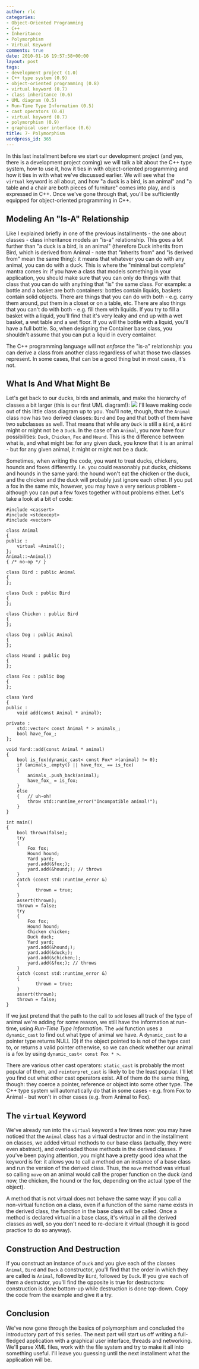 ```yaml
---
author: rlc
categories:
- Object-Oriented Programming
- C++
- Inheritance
- Polymorphism
- Virtual Keyword
comments: true
date: 2010-01-16 19:57:58+00:00
layout: post
tags:
- development project (1.0)
- C++ type system (0.9)
- object-oriented programming (0.8)
- virtual keyword (0.7)
- class inheritance (0.6)
- UML diagram (0.5)
- Run-Time Type Information (0.5)
- cast operators (0.4)
- virtual keyword (0.7)
- polymorphism (0.9)
- graphical user interface (0.6)
title: 7- Polymorphism
wordpress_id: 365
---
```


In this last installment before we start our development project (and yes, there is a development project coming) we will talk a bit about the C++ type system, how to use it, how it ties in with object-oriented programming and how it ties in with what we've discussed earlier. We will see what the `virtual` keyword is all about, and how "a duck is a bird, is an animal" and "a table and a chair are both pieces of furniture" comes into play, and is expressed in C++. Once we've gone through that, you'll be sufficiently equipped for object-oriented programming in C++.

<!--more-->

## Modeling An "Is-A" Relationship

Like I explained briefly in one of the previous installments - the one about classes - class inheritance models an "is-a" relationship. This goes a lot further than "a duck is a bird, is an animal" (therefore Duck inherits from Bird, which is derived from Animal - note that "inherits from" and "is derived from" mean the same thing): it means that whatever you can do with any animal, you can do with a duck. This is where the "minimal but complete" mantra comes in: if you have a class that models something in your application, you should make sure that you can only do things with that class that you can do with anything that "is" the same class. For example: a bottle and a basket are both containers: bottles contain liquids, baskets contain solid objects. There are things that you can do with both - e.g. carry them around, put them in a closet or on a table, etc. There are also things that you can't do with both - e.g. fill them with liquids. If you try to fill a basket with a liquid, you'll find that it's very leaky and end up with a wet basket, a wet table and a wet floor. If you will the bottle with a liquid, you'll have a full bottle. So, when designing the Container base class, you shouldn't assume that you can put a liquid in every container.

The C++ programming language will not _enforce_ the "is-a" relationship: you can derive a class from another class regardless of what those two classes represent. In some cases, that can be a good thing but in most cases, it's not.

## What Is And What Might Be

Let's get back to our ducks, birds and animals, and make the hierarchy of classes a bit larger (this is our first UML diagram!):
![](/assets/diagram.png)
I'll leave making code out of this little class diagram up to you. You'll note, though, that the `Animal` class now has two derived classes: `Bird` and `Dog` and that both of them have two subclasses as well. That means that while any `Duck` is still a `Bird`, a `Bird` might or might not be a `Duck`. In the case of an `Animal`, you now have four possibilities: `Duck`, `Chicken`, `Fox` and `Hound`. This is the difference between what is, and what might be: for any given duck, you know that it is an animal - but for any given animal, it might or might not be a duck.

Sometimes, when writing the code, you want to treat ducks, chickens, hounds and foxes differently. I.e. you could reasonably put ducks, chickens and hounds in the same yard: the hound won't eat the chicken or the duck, and the chicken and the duck will probably just ignore each other. If you put a fox in the same mix, however, you may have a very serious problem - although you can put a few foxes together without problems either. Let's take a look at a bit of code:

    #include <cassert>
    #include <stdexcept>
    #include <vector>

    class Animal
    {
    public :
    	virtual ~Animal();
    };
    Animal::~Animal()
    { /* no-op */ }

    class Bird : public Animal
    {
    };

    class Duck : public Bird
    {
    };

    class Chicken : public Bird
    {
    };

    class Dog : public Animal
    {
    };

    class Hound : public Dog
    {
    };

    class Fox : public Dog
    {
    };

    class Yard
    {
    public :
    	void add(const Animal * animal);

    private :
    	std::vector< const Animal * > animals_;
    	bool have_fox_;
    };

    void Yard::add(const Animal * animal)
    {
    	bool is_fox(dynamic_cast< const Fox* >(animal) != 0);
    	if (animals_.empty() || have_fox_ == is_fox)
    	{
    		animals_.push_back(animal);
    		have_fox_ = is_fox;
    	}
    	else
    	{	// uh-oh!
    		throw std::runtime_error("Incompatible animal!");
    	}
    }

    int main()
    {
    	bool thrown(false);
    	try
    	{
    		Fox fox;
    		Hound hound;
    		Yard yard;
    		yard.add(&fox;);
    		yard.add(&hound;); // throws
    	}
    	catch (const std::runtime_error &)
    	{
    	       thrown = true;
    	}
    	assert(thrown);
    	thrown = false;
    	try
    	{
    		Fox fox;
    		Hound hound;
    		Chicken chicken;
    		Duck duck;
    		Yard yard;
    		yard.add(&hound;);
    		yard.add(&duck;);
    		yard.add(&chicken;);
    		yard.add(&fox;); // throws
    	}
    	catch (const std::runtime_error &)
    	{
    	       thrown = true;
    	}
    	assert(thrown);
    	thrown = false;
    }

If we just pretend that the path to the call to `add` loses all track of the type of animal we're adding for some reason, we still have the information at run-time, using _Run-Time Type Information_. The `add` function uses a `dynamic_cast` to find out what type of animal we have. A `dynamic_cast` to a pointer type returns NULL (0) if the object pointed to is not of the type cast to, or returns a valid pointer otherwise, so we can check whether our animal is a fox by using `dynamic_cast< const Fox * >`.

There are various other cast operators: `static_cast` is probably the most popular of them, and `reinterpret_cast` is likely to be the least popular. I'll let you find out what other cast operators exist. All of them do the same thing, though: they coerce a pointer, reference or object into some other type. The C++ type system will automatically do that in some cases - e.g. from Fox to Animal - but won't in other cases (e.g. from Animal to Fox).

## The `virtual` Keyword

We've already run into the `virtual` keyword a few times now: you may have noticed that the `Animal` class has a virtual destructor and in the installment on classes, we added virtual methods to our base class (actually, they were even abstract), and overloaded those methods in the derived classes. If you've been paying attention, you might have a pretty good idea what the keyword is for: it allows you to call a method on an instance of a base class and run the version of the derived class. Thus, the `move` method was virtual so calling `move` on an animal would call the proper function on the duck (and now, the chicken, the hound or the fox, depending on the actual type of the object).

A method that is not virtual does not behave the same way: if you call a non-virtual function on a class, even if a function of the same name exists in the derived class, the function in the base class will be called. Once a method is declared virtual in a base class, it's virtual in all the derived classes as well, so you don't need to re-declare it virtual (though it is good practice to do so anyway).

## Construction And Destruction

If you construct an instance of `Duck` and you give each of the classes `Animal`, `Bird` and `Duck` a constructor, you'll find that the order in which they are called is `Animal`, followed by `Bird`, followed by `Duck`. If you give each of them a destructor, you'll find the opposite is true for destructors: construction is done bottom-up while destruction is done top-down. Copy the code from the example and give it a try.

## Conclusion

We've now gone through the basics of polymorphism and concluded the introductory part of this series. The next part will start us off writing a full-fledged application with a graphical user interface, threads and networking. We'll parse XML files, work with the file system and try to make it all into something useful. I'll leave you guessing until the next installment what the application will be.